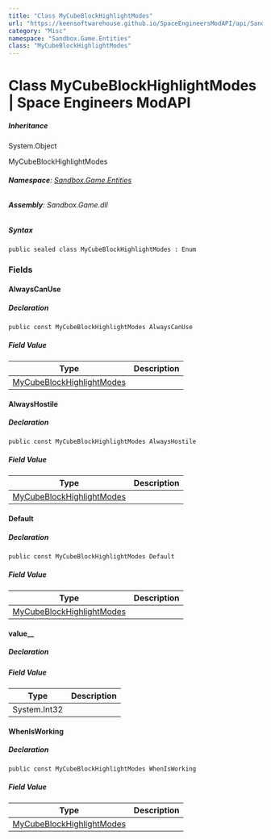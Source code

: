 ```yaml
---
title: "Class MyCubeBlockHighlightModes"
url: "https://keensoftwarehouse.github.io/SpaceEngineersModAPI/api/Sandbox.Game.Entities.MyCubeBlockHighlightModes.html"
category: "Misc"
namespace: "Sandbox.Game.Entities"
class: "MyCubeBlockHighlightModes"
---
```


# Class MyCubeBlockHighlightModes | Space Engineers ModAPI

##### Inheritance

System.Object

MyCubeBlockHighlightModes

###### **Namespace**: [Sandbox.Game.Entities](https://keensoftwarehouse.github.io/SpaceEngineersModAPI/api/Sandbox.Game.Entities.html)

###### **Assembly**: Sandbox.Game.dll

##### Syntax

```
public sealed class MyCubeBlockHighlightModes : Enum
```

### Fields

#### AlwaysCanUse

##### Declaration

```
public const MyCubeBlockHighlightModes AlwaysCanUse
```

##### Field Value

| Type | Description |
| --- | --- |
| [MyCubeBlockHighlightModes](https://keensoftwarehouse.github.io/SpaceEngineersModAPI/api/Sandbox.Game.Entities.MyCubeBlockHighlightModes.html) |     |

#### AlwaysHostile

##### Declaration

```
public const MyCubeBlockHighlightModes AlwaysHostile
```

##### Field Value

| Type | Description |
| --- | --- |
| [MyCubeBlockHighlightModes](https://keensoftwarehouse.github.io/SpaceEngineersModAPI/api/Sandbox.Game.Entities.MyCubeBlockHighlightModes.html) |     |

#### Default

##### Declaration

```
public const MyCubeBlockHighlightModes Default
```

##### Field Value

| Type | Description |
| --- | --- |
| [MyCubeBlockHighlightModes](https://keensoftwarehouse.github.io/SpaceEngineersModAPI/api/Sandbox.Game.Entities.MyCubeBlockHighlightModes.html) |     |

#### value\_\_

##### Declaration

##### Field Value

| Type | Description |
| --- | --- |
| System.Int32 |     |

#### WhenIsWorking

##### Declaration

```
public const MyCubeBlockHighlightModes WhenIsWorking
```

##### Field Value

| Type | Description |
| --- | --- |
| [MyCubeBlockHighlightModes](https://keensoftwarehouse.github.io/SpaceEngineersModAPI/api/Sandbox.Game.Entities.MyCubeBlockHighlightModes.html) |     |